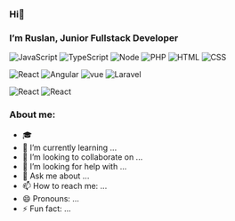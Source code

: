 ### Hi👋  
### I’m Ruslan, Junior Fullstack Developer 

![JavaScript](https://img.shields.io/badge/JS-JavaScript-yellow)
![TypeScript](https://img.shields.io/badge/TS-TypeScript-blue)
![Node](https://img.shields.io/badge/N-Node.js-7EC728)
![PHP](https://img.shields.io/badge/PHP-7377AC)
![HTML](https://img.shields.io/badge/-HTML-DC4C25)
![CSS](https://img.shields.io/badge/-CSS-303CCC)


![React](https://img.shields.io/badge/R-React-00D8FF)
![Angular](https://img.shields.io/badge/A-Angular-D82D2F)
![vue](https://img.shields.io/badge/V-Vue.js-3FB27F)
![Laravel](https://img.shields.io/badge/L-Laravel-F62C1F)

![React](https://img.shields.io/static/v1?logo=react&message=React&color=00D8FF)
![React](https://img.shields.io/endpoint?url=https://reactjs.org/&style<STYLE>)


### About me:

- 🎓 
- 🌱 I’m currently learning ...
- 👯 I’m looking to collaborate on ...
- 🤔 I’m looking for help with ...
- 💬 Ask me about ...
- 📫 How to reach me: ...
- 😄 Pronouns: ...
- ⚡ Fun fact: ...

